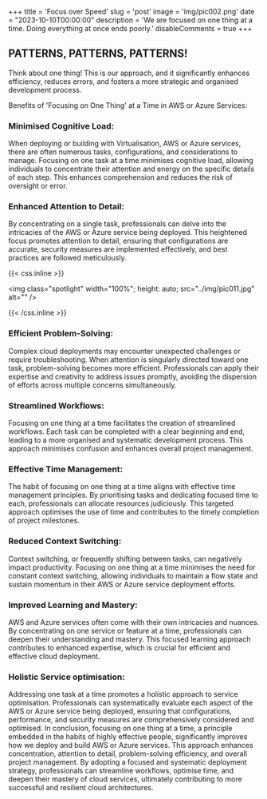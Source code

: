 +++
title = 'Focus over Speed'
slug = 'post'
image = 'img/pic002.png'
date = "2023-10-10T00:00:00"
description = 'We are focused on one thing at a time. Doing everything at once ends poorly.'
disableComments = true
+++

## PATTERNS, PATTERNS, PATTERNS!

Think about one thing!
This is our approach, and it significantly enhances efficiency, reduces errors, and fosters a more strategic and organised development process.

Benefits of 'Focusing on One Thing' at a Time in AWS or Azure Services:

### Minimised Cognitive Load:

When deploying or building with Virtualisation, AWS or Azure services, there are often numerous tasks, configurations, and considerations to manage. Focusing on one task at a time minimises cognitive load, allowing individuals to concentrate their attention and energy on the specific details of each step. This enhances comprehension and reduces the risk of oversight or error.

### Enhanced Attention to Detail:

By concentrating on a single task, professionals can delve into the intricacies of the AWS or Azure service being deployed. This heightened focus promotes attention to detail, ensuring that configurations are accurate, security measures are implemented effectively, and best practices are followed meticulously.

{{< css.inline >}}

<img class="spotlight" width="100%";
height: auto;
src="../img/pic011.jpg"
alt="" />

{{< /css.inline >}}

### Efficient Problem-Solving:

Complex cloud deployments may encounter unexpected challenges or require troubleshooting. When attention is singularly directed toward one task, problem-solving becomes more efficient. Professionals can apply their expertise and creativity to address issues promptly, avoiding the dispersion of efforts across multiple concerns simultaneously.

### Streamlined Workflows:

Focusing on one thing at a time facilitates the creation of streamlined workflows. Each task can be completed with a clear beginning and end, leading to a more organised and systematic development process. This approach minimises confusion and enhances overall project management.

### Effective Time Management:

The habit of focusing on one thing at a time aligns with effective time management principles. By prioritising tasks and dedicating focused time to each, professionals can allocate resources judiciously. This targeted approach optimises the use of time and contributes to the timely completion of project milestones.

### Reduced Context Switching:

Context switching, or frequently shifting between tasks, can negatively impact productivity. Focusing on one thing at a time minimises the need for constant context switching, allowing individuals to maintain a flow state and sustain momentum in their AWS or Azure service deployment efforts.

### Improved Learning and Mastery:

AWS and Azure services often come with their own intricacies and nuances. By concentrating on one service or feature at a time, professionals can deepen their understanding and mastery. This focused learning approach contributes to enhanced expertise, which is crucial for efficient and effective cloud deployment.

### Holistic Service optimisation:

Addressing one task at a time promotes a holistic approach to service optimisation. Professionals can systematically evaluate each aspect of the AWS or Azure service being deployed, ensuring that configurations, performance, and security measures are comprehensively considered and optimised.
In conclusion, focusing on one thing at a time, a principle embedded in the habits of highly effective people, significantly improves how we deploy and build AWS or Azure services. This approach enhances concentration, attention to detail, problem-solving efficiency, and overall project management. By adopting a focused and systematic deployment strategy, professionals can streamline workflows, optimise time, and deepen their mastery of cloud services, ultimately contributing to more successful and resilient cloud architectures.
